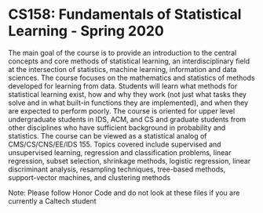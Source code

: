 # CS158: Fundamentals of Statistical Learning - Spring 2020

The main goal of the course is to provide an introduction to the central concepts and core methods of statistical learning, an interdisciplinary field at the intersection of statistics, machine learning, information and data sciences. The course focuses on the mathematics and statistics of methods developed for learning from data. Students will learn what methods for statistical learning exist, how and why they work (not just what tasks they solve and in what built-in functions they are implemented), and when they are expected to perform poorly. The course is oriented for upper level undergraduate students in IDS, ACM, and CS and graduate students from other disciplines who have sufficient background in probability and statistics. The course can be viewed as a statistical analog of CMS/CS/CNS/EE/IDS 155. Topics covered include supervised and unsupervised learning, regression and classification problems, linear regression, subset selection, shrinkage methods, logistic regression, linear discriminant analysis, resampling techniques, tree-based methods, support-vector machines, and clustering methods

Note: Please follow Honor Code and do not look at these files if you are currently a Caltech student
